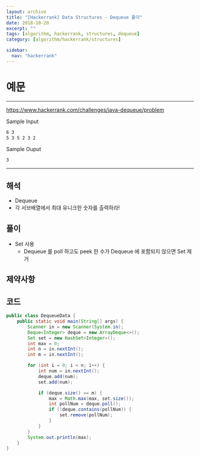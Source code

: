 ```yaml
---
layout: archive
title: "[Hackerrank] Data Structures - Dequeue 풀이"
date: 2018-10-20
excerpt: ""
tags: [algorithm, hackerrank, structures, dequeue]
category: [algorithm/hackerrank/structures]

sidebar:
  nav: "hackerrank"
---
```


# 예문

---

<https://www.hackerrank.com/challenges/java-dequeue/problem>

Sample Input

```markdown
6 3
5 3 5 2 3 2
```

Sample Ouput

```markdown
3
```

---

## 해석

- Dequeue
- 각 서브배열에서 최대 유니크한 숫자를 출력하라!

## 풀이

- Set 사용
  - Dequeue 를 poll 하고도 peek 한 수가 Dequeue 에 포함되지 않으면 Set 제거

## 제약사항

## 코드

```java
public class DequeueData {
    public static void main(String[] args) {
        Scanner in = new Scanner(System.in);
        Deque<Integer> deque = new ArrayDeque<>();
        Set set = new HashSet<Integer>();
        int max = 0;
        int n = in.nextInt();
        int m = in.nextInt();

        for (int i = 0; i < n; i++) {
            int num = in.nextInt();
            deque.add(num);
            set.add(num);

            if (deque.size() == m) {
                max = Math.max(max, set.size());
                int pollNum = deque.poll();
                if (!deque.contains(pollNum)) {
                    set.remove(pollNum);
                }
            }
        }
        System.out.println(max);
    }
}
```

